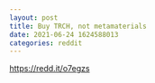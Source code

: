 ```yaml
--- 
layout: post 
title: Buy TRCH, not metamaterials 
date: 2021-06-24 1624588013 
categories: reddit 
--- 
```

https://redd.it/o7egzs